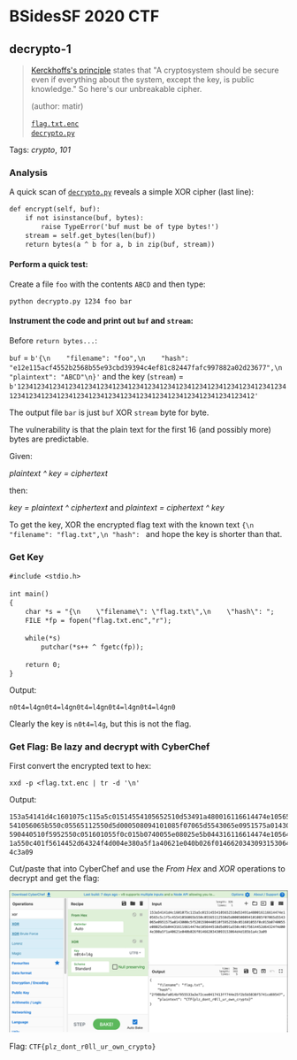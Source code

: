 # BSidesSF 2020 CTF

## decrypto-1

> [Kerckhoffs's principle](https://en.wikipedia.org/wiki/Kerckhoffs%27s_principle) states that "A cryptosystem should be secure even if everything about the system, except the key, is public knowledge." So here's our unbreakable cipher.
>
> (author: matir)
>
> [`flag.txt.enc`](flag.txt.enc)<br />[`decrypto.py`](decrypto.py)

Tags: _crypto_, _101_

### Analysis

A quick scan of [`decrypto.py`](decrypto.py) reveals a simple XOR cipher (last line):

```
def encrypt(self, buf):
    if not isinstance(buf, bytes):
        raise TypeError('buf must be of type bytes!')
    stream = self.get_bytes(len(buf))
    return bytes(a ^ b for a, b in zip(buf, stream))
```

#### Perform a quick test:

Create a file `foo` with the contents `ABCD` and then type:

```
python decrypto.py 1234 foo bar
```

#### Instrument the code and print out `buf` and `stream`:

Before `return bytes...`:

`buf` = `b'{\n    "filename": "foo",\n    "hash": "e12e115acf4552b2568b55e93cbd39394c4ef81c82447fafc997882a02d23677",\n    "plaintext": "ABCD"\n}'` and the key (`stream`) = `b'1234123412341234123412341234123412341234123412341234123412341234123412341234123412341234123412341234123412341234123412341234123412'`

The output file `bar` is just `buf` XOR `stream` byte for byte.

The vulnerability is that the plain text for the first 16 (and possibly more) bytes are predictable.

Given:

_plaintext ^ key = ciphertext_

then:

_key = plaintext ^ ciphertext_ and _plaintext = ciphertext ^ key_

To get the key, XOR the encrypted flag text with the known text `{\n "filename": "flag.txt",\n "hash": ` and hope the key is shorter than that.

### Get Key

```
#include <stdio.h>

int main()
{
    char *s = "{\n    \"filename\": \"flag.txt\",\n    \"hash\": ";
    FILE *fp = fopen("flag.txt.enc","r");

    while(*s)
        putchar(*s++ ^ fgetc(fp));

    return 0;
}
```

Output:

```
n0t4=l4gn0t4=l4gn0t4=l4gn0t4=l4gn0t4=l4gn0
```

Clearly the key is `n0t4=l4g`, but this is not the flag.

### Get Flag: Be lazy and decrypt with CyberChef

First convert the encrypted text to hex:

```
xxd -p <flag.txt.enc | tr -d '\n'
```

Output:

```
153a54141d4c1601075c115a5c01514554105652510d53491a480016116614474e10565c5c1f5c45
541056065b550c05565112550d5d000508094101085f07065d5543065e0951575a0143000c5f5201
590440510f5952550c051601055f0c015b0740055e08025e5b044316116614474e105644510d5d09
1a550c401f5614452d64324f4d004e380a5f1a40621e040b026f0146620343093153064d4d185b1a
4c3a09
```

Cut/paste that into CyberChef and use the _From Hex_ and _XOR_ operations to decrypt and get the flag:

![](decrypto-1.png)

Flag: `CTF{plz_dont_r0ll_ur_own_crypto}`
